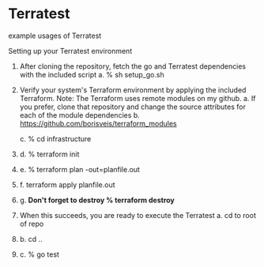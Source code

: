 # Terratest
 example usages of Terratest

Setting up your Terratest environment
1. After cloning the repository, fetch the go and Terratest dependencies with the included script
   a. % sh setup_go.sh
2. Verify your system's Terraform environment by applying the included Terraform. Note: The Terraform uses remote modules on my github.
   a. If you prefer, clone that repository and change the source attributes for each of the module dependencies
   b. https://github.com/borisveis/terraform_modules
   
   c.  % cd infrastructure
4. d. % terraform init
3. e. % terraform plan -out=planfile.out
4. f. terraform apply planfile.out
5. g. **Don't forget to destroy % terraform destroy**
6. When this succeeds, you are ready to execute the Terratest
   a. cd to root of repo
6. b. cd ..
7. c. % go test
